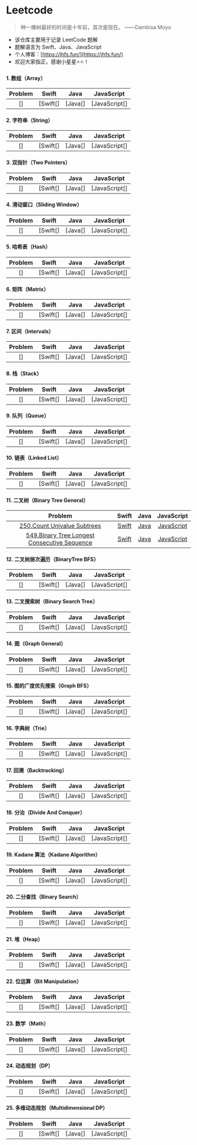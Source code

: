 # Leetcode

>
> 种一棵树最好的时间是十年前，其次是现在。 ——Dambisa Moyo
> 

* 该仓库主要用于记录 LeetCode 题解
* 题解语言为 Swift、Java、JavaScript
* 个人博客：[https://jhfs.fun/](https://jhfs.fun/)
* 欢迎大家指正，感谢小星星⭐️⭐️！

#### 1. 数组（Array）

| Problem | Swift | Java | JavaScript |
|:---:|:---:|:---:|:---:|
| [] | [Swift[] |  [Java[] |  [JavaScript[] | 

#### 2. 字符串（String）

| Problem | Swift | Java | JavaScript |
|:---:|:---:|:---:|:---:|
| [] | [Swift[] |  [Java[] |  [JavaScript[] | 

#### 3. 双指针（Two Pointers）

| Problem | Swift | Java | JavaScript |
|:---:|:---:|:---:|:---:|
| [] | [Swift[] |  [Java[] |  [JavaScript[] | 

#### 4. 滑动窗口（Sliding Window）

| Problem | Swift | Java | JavaScript |
|:---:|:---:|:---:|:---:|
| [] | [Swift[] |  [Java[] |  [JavaScript[] | 

#### 5. 哈希表（Hash）

| Problem | Swift | Java | JavaScript |
|:---:|:---:|:---:|:---:|
| [] | [Swift[] |  [Java[] |  [JavaScript[] | 

#### 6. 矩阵（Matrix）

| Problem | Swift | Java | JavaScript |
|:---:|:---:|:---:|:---:|
| [] | [Swift[] |  [Java[] |  [JavaScript[] | 

#### 7. 区间（Intervals）

| Problem | Swift | Java | JavaScript |
|:---:|:---:|:---:|:---:|
| [] | [Swift[] |  [Java[] |  [JavaScript[] | 

#### 8. 栈（Stack）

| Problem | Swift | Java | JavaScript |
|:---:|:---:|:---:|:---:|
| [] | [Swift[] |  [Java[] |  [JavaScript[] | 

#### 9. 队列（Queue）

| Problem | Swift | Java | JavaScript |
|:---:|:---:|:---:|:---:|
| [] | [Swift[] |  [Java[] |  [JavaScript[] | 

#### 10. 链表（Linked List）

| Problem | Swift | Java | JavaScript |
|:---:|:---:|:---:|:---:|
| [] | [Swift[] |  [Java[] |  [JavaScript[] | 

#### 11. 二叉树（Binary Tree General）

| Problem | Swift | Java | JavaScript |
|:---:|:---:|:---:|:---:|
| [250.Count Univalue Subtrees](https://leetcode.cn/problems/count-univalue-subtrees/) | [Swift](https://github.com/yujiuqie/Leetcode/blob/master/Swift/Leetcode.playground/Sources/11_BinaryTreeGeneral/LC_250_CountUnivalueSubtrees.swift) | [Java](https://github.com/yujiuqie/Leetcode/blob/master/Java/11_BinaryTreeGeneral/LC_250_CountUnivalueSubtrees.java) | [JavaScript](https://github.com/yujiuqie/Leetcode/blob/master/JavaScript/11_BinaryTreeGeneral/LC_250_CountUnivalueSubtrees.js)|
| [549.Binary Tree Longest Consecutive Sequence](https://leetcode.cn/problems/binary-tree-longest-consecutive-sequence-ii/) | [Swift](https://github.com/yujiuqie/Leetcode/blob/master/Swift/Leetcode.playground/Sources/11_BinaryTreeGeneral/LC_549_BinaryTreeLongestConsecutiveSequenceII.swift) | [Java](https://github.com/yujiuqie/Leetcode/blob/master/Java/11_BinaryTreeGeneral/LC_549_BinaryTreeLongestConsecutiveSequenceII.java) | [JavaScript](https://github.com/yujiuqie/Leetcode/blob/master/JavaScript/11_BinaryTreeGeneral/LC_549_BinaryTreeLongestConsecutiveSequenceII.js)|

#### 12. 二叉树层次遍历（BinaryTree BFS）

| Problem | Swift | Java | JavaScript |
|:---:|:---:|:---:|:---:|
| [] | [Swift[] |  [Java[] |  [JavaScript[] | 

#### 13. 二叉搜索树（Binary Search Tree）

| Problem | Swift | Java | JavaScript |
|:---:|:---:|:---:|:---:|
| [] | [Swift[] |  [Java[] |  [JavaScript[] | 

#### 14. 图（Graph General）

| Problem | Swift | Java | JavaScript |
|:---:|:---:|:---:|:---:|
| [] | [Swift[] |  [Java[] |  [JavaScript[] | 

#### 15. 图的广度优先搜索（Graph BFS）

| Problem | Swift | Java | JavaScript |
|:---:|:---:|:---:|:---:|
| [] | [Swift[] |  [Java[] |  [JavaScript[] | 

#### 16. 字典树（Trie）

| Problem | Swift | Java | JavaScript |
|:---:|:---:|:---:|:---:|
| [] | [Swift[] |  [Java[] |  [JavaScript[] | 

#### 17. 回溯（Backtracking）

| Problem | Swift | Java | JavaScript |
|:---:|:---:|:---:|:---:|
| [] | [Swift[] |  [Java[] |  [JavaScript[] | 

#### 18. 分治（Divide And Conquer）

| Problem | Swift | Java | JavaScript |
|:---:|:---:|:---:|:---:|
| [] | [Swift[] |  [Java[] |  [JavaScript[] | 

#### 19. Kadane 算法（Kadane Algorithm）

| Problem | Swift | Java | JavaScript |
|:---:|:---:|:---:|:---:|
| [] | [Swift[] |  [Java[] |  [JavaScript[] | 

#### 20. 二分查找（Binary Search）

| Problem | Swift | Java | JavaScript |
|:---:|:---:|:---:|:---:|
| [] | [Swift[] |  [Java[] |  [JavaScript[] | 

#### 21. 堆（Heap）

| Problem | Swift | Java | JavaScript |
|:---:|:---:|:---:|:---:|
| [] | [Swift[] |  [Java[] |  [JavaScript[] | 

#### 22. 位运算（Bit Manipulation）

| Problem | Swift | Java | JavaScript |
|:---:|:---:|:---:|:---:|
| [] | [Swift[] |  [Java[] |  [JavaScript[] | 

#### 23. 数学（Math）

| Problem | Swift | Java | JavaScript |
|:---:|:---:|:---:|:---:|
| [] | [Swift[] |  [Java[] |  [JavaScript[] | 

#### 24. 动态规划（DP）

| Problem | Swift | Java | JavaScript |
|:---:|:---:|:---:|:---:|
| [] | [Swift[] |  [Java[] |  [JavaScript[] | 

#### 25. 多维动态规划（Multidimensional DP）

| Problem | Swift | Java | JavaScript |
|:---:|:---:|:---:|:---:|
| [] | [Swift[] |  [Java[] |  [JavaScript[] | 

